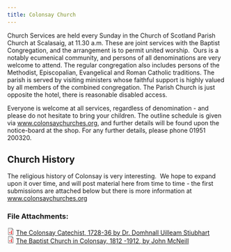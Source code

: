 ```yaml
---
title: Colonsay Church
---
```


Church Services are held every Sunday in the Church of Scotland Parish Church at Scalasaig, at 11.30 a.m. These are joint services with the Baptist Congregation, and the arrangement is to permit united worship.  Ours is a notably ecumenical community, and persons of all denominations are very welcome to attend. The regular congregation also includes persons of the Methodist, Episcopalian, Evangelical and Roman Catholic traditions. The parish is served by visiting ministers whose faithful support is highly valued by all members of the combined congregation. The Parish Church is just opposite the hotel, there is reasonable disabled access.

Everyone is welcome at all services, regardless of denomination - and please do not hesitate to bring your children. The outline schedule is given via <a href="http://www.colonsaychurches.org">www.colonsaychurches.org</a>, and further details will be found upon the notice-board at the shop. For any further details, please phone 01951 200320.

## Church History

The religious history of Colonsay is very interesting.  We hope to expand upon it over time, and will post material here from time to time - the first submissions are attached below but there is more information at <a href="http://www.colonsaychurches.org">www.colonsaychurches.org</a>

<div class="field field-name-field-fileattachments field-type-file field-label-above clearfix">
      <div class="field-label"><h3>File Attachments:&nbsp;</h3></div>
    <div class="field-items">
          <div class="field-item even"><span class="file"><img class="file-icon" alt="PDF icon" title="application/pdf" src="/images/application-pdf.png" /> <a href="/downloads/THE%20COLONSAY%20CATECHIST.pdf" type="application/pdf; length=496267" title="THE COLONSAY CATECHIST.pdf">The Colonsay Catechist, 1728-36 by Dr. Domhnall Uilleam Stiubhart</a></span></div>
          <div class="field-item odd"><span class="file"><img class="file-icon" alt="PDF icon" title="application/pdf" src="/images/application-pdf.png" /> <a href="/downloads/The%20Baptist%20Church%20in%20Colonsay.PDF" type="application/pdf; length=270287" title="The Baptist Church in Colonsay.PDF">The Baptist Church in Colonsay, 1812 -1912, by John McNeill</a></span>